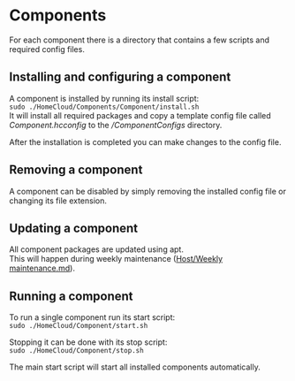 # Components
For each component there is a directory that contains a few scripts and required config files.

## Installing and configuring a component
A component is installed by running its install script:  
`sudo ./HomeCloud/Components/Component/install.sh`  
It will install all required packages and copy a template config file called *Component.hcconfig* to the */ComponentConfigs* directory.

After the installation is completed you can make changes to the config file.

## Removing a component
A component can be disabled by simply removing the installed config file or changing its file extension.

## Updating a component
All component packages are updated using apt.  
This will happen during weekly maintenance ([Host/Weekly maintenance.md](<./Host/Weekly maintenance.md>)).

## Running a component
To run a single component run its start script:  
`sudo ./HomeCloud/Component/start.sh`

Stopping it can be done with its stop script:  
`sudo ./HomeCloud/Component/stop.sh`

The main start script will start all installed components automatically.